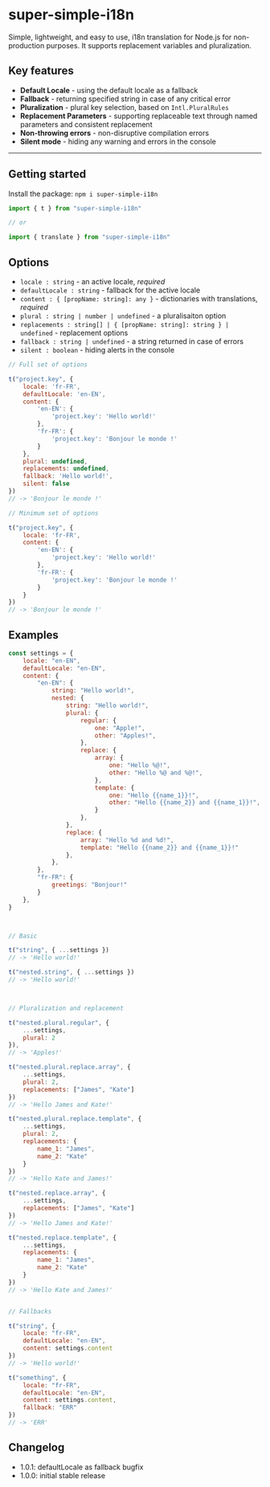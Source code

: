 # super-simple-i18n

Simple, lightweight, and easy to use, i18n translation for Node.js for non-production purposes. It supports replacement variables and pluralization. 

## Key features

- **Default Locale** - using the default locale as a fallback
- **Fallback** - returning specified string in case of any critical error
- **Pluralization** - plural key selection, based on `Intl.PluralRules`
- **Replacement Parameters** - supporting replaceable text through named parameters and consistent replacement
- **Non-throwing errors** - non-disruptive compilation errors
- **Silent mode** - hiding any warning and errors in the console

---

## Getting started

Install the package: `npm i super-simple-i18n`

```js
import { t } from "super-simple-i18n"

// or

import { translate } from "super-simple-i18n"
```

## Options

- `locale : string` - an active locale, _required_
- `defaultLocale : string` - fallback for the active locale
- `content : { [propName: string]: any }` - dictionaries with translations, _required_
- `plural : string | number | undefined` - a pluralisaiton option
- `replacements : string[] | { [propName: string]: string } | undefined` - replacement options
- `fallback : string | undefined` - a string returned in case of errors
- `silent : boolean` - hiding alerts in the console

```js
// Full set of options

t("project.key", {
    locale: 'fr-FR',
    defaultLocale: 'en-EN',
    content: {
        'en-EN': {
            'project.key': 'Hello world!'
        },
        'fr-FR': {
            'project.key': 'Bonjour le monde !'
        }
    },
    plural: undefined,
    replacements: undefined,
    fallback: 'Hello world!',
    silent: false
})
// -> 'Bonjour le monde !'

// Minimum set of options

t("project.key", {
    locale: 'fr-FR',
    content: {
        'en-EN': {
            'project.key': 'Hello world!'
        },
        'fr-FR': {
            'project.key': 'Bonjour le monde !'
        }
    }
})
// -> 'Bonjour le monde !'
```

## Examples

```js
const settings = {
    locale: "en-EN",
    defaultLocale: "en-EN",
    content: {
        "en-EN": {
            string: "Hello world!",
            nested: {
                string: "Hello world!",
                plural: {
                    regular: {
                        one: "Apple!",
                        other: "Apples!",
                    },
                    replace: {
                        array: {
                            one: "Hello %@!",
                            other: "Hello %@ and %@!",
                        },
                        template: {
                            one: "Hello {{name_1}}!",
                            other: "Hello {{name_2}} and {{name_1}}!",
                        }
                    },
                },
                replace: {
                    array: "Hello %d and %d!",
                    template: "Hello {{name_2}} and {{name_1}}!"
                },
            },
        },
        "fr-FR": {
            greetings: "Bonjour!"
        }
    },
}



// Basic

t("string", { ...settings })
// -> 'Hello world!'

t("nested.string", { ...settings })
// -> 'Hello world!'



// Pluralization and replacement

t("nested.plural.regular", {
    ...settings,
    plural: 2
}),
// -> 'Apples!'

t("nested.plural.replace.array", {
    ...settings,
    plural: 2,
    replacements: ["James", "Kate"]
})
// -> 'Hello James and Kate!'

t("nested.plural.replace.template", {
    ...settings,
    plural: 2,
    replacements: {
        name_1: "James",
        name_2: "Kate"
    }
})
// -> 'Hello Kate and James!'

t("nested.replace.array", {
    ...settings,
    replacements: ["James", "Kate"]
})
// -> 'Hello James and Kate!'

t("nested.replace.template", {
    ...settings,
    replacements: {
        name_1: "James",
        name_2: "Kate"
    }
})
// -> 'Hello Kate and James!'


// Fallbacks

t("string", {
    locale: "fr-FR",
    defaultLocale: "en-EN",
    content: settings.content
})
// -> 'Hello world!'

t("something", {
    locale: "fr-FR",
    defaultLocale: "en-EN",
    content: settings.content,
    fallback: "ERR"
})
// -> 'ERR'
```

## Changelog

- 1.0.1: defaultLocale as fallback bugfix
- 1.0.0: initial stable release

